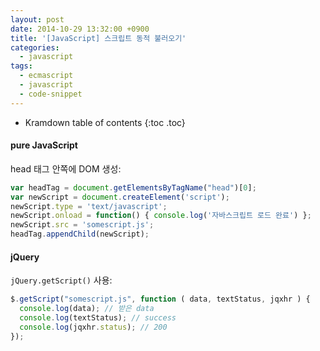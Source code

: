 ```yaml
---
layout: post
date: 2014-10-29 13:32:00 +0900
title: '[JavaScript] 스크립트 동적 불러오기'
categories:
  - javascript
tags:
  - ecmascript
  - javascript
  - code-snippet
---
```


* Kramdown table of contents
{:toc .toc}

#### pure JavaScript

head 태그 안쪽에 DOM 생성:

```js
var headTag = document.getElementsByTagName("head")[0];
var newScript = document.createElement('script');
newScript.type = 'text/javascript';
newScript.onload = function() { console.log('자바스크립트 로드 완료') };
newScript.src = 'somescript.js';
headTag.appendChild(newScript);
```

#### jQuery

`jQuery.getScript()` 사용:

```js
$.getScript("somescript.js", function ( data, textStatus, jqxhr ) {
  console.log(data); // 받은 data
  console.log(textStatus); // success
  console.log(jqxhr.status); // 200
});
```
